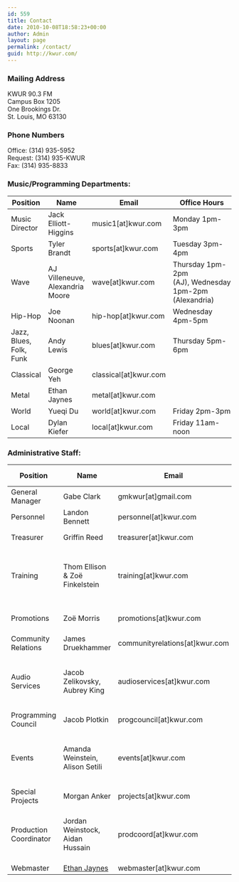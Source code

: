 ```yaml
---
id: 559
title: Contact
date: 2010-10-08T18:58:23+00:00
author: Admin
layout: page
permalink: /contact/
guid: http://kwur.com/
---
```


<h3>Mailing Address</h3>
<p>
  KWUR 90.3 FM<br>
  Campus Box 1205<br>
  One Brookings Dr.<br>
  St. Louis, MO 63130
</p>

<h3>Phone Numbers</h3>
<p>
  Office: (314) 935-5952<br>
  Request: (314) 935-KWUR<br>
  Fax: (314) 935-8833
</p>

<h3>Music/Programming Departments:</h3>
<table class="table">
  <thead>
    <tr>
      <th>Position</th>
      <th>Name</th>
      <th>Email</th>
      <th>Office Hours</th>
    </tr>
  </thead>
  <tbody>
    <tr>
      <td>Music Director</td>
      <td>Jack Elliott-Higgins</td>
      <td>music1[at]kwur.com</td>
      <td>Monday 1pm-3pm</td>
    </tr>
    <tr>
      <td>Sports</td>
      <td>Tyler Brandt</td>
      <td>sports[at]kwur.com</td>
      <td>Tuesday 3pm-4pm</td>
    </tr>
    <tr>
      <td>Wave</td>
      <td>AJ Villeneuve, Alexandria Moore</td>
      <td>wave[at]kwur.com</td>
      <td>Thursday 1pm-2pm (AJ),&nbsp;Wednesday 1pm-2pm (Alexandria)</td>
    </tr>
    <tr>
      <td>Hip-Hop</td>
      <td>Joe Noonan</td>
      <td>hip-hop[at]kwur.com</td>
      <td>Wednesday 4pm-5pm</td>
    </tr>
    <tr>
      <td>Jazz, Blues, Folk, Funk</td>
      <td>Andy Lewis</td>
      <td>blues[at]kwur.com</td>
      <td>Thursday 5pm-6pm</td>
    </tr>
    <tr>
      <td>Classical</td>
      <td>George Yeh</td>
      <td>classical[at]kwur.com</td>
      <td><!-- Saturday 11am-noon --></td>
    </tr>
<!--     <tr>
      <td>Electronic</td>
      <td>Merry Sun</td>
      <td>electronic[at]kwur.com</td>
      <td>Monday 1pm-2pm</td>
    </tr> -->
    <tr>
      <td>Metal</td>
      <td>Ethan Jaynes</td>
      <td>metal[at]kwur.com</td>
      <td><!-- Tuesday 1pm-2pm --></td>
    </tr>
    <tr>
      <td>World</td>
      <td>Yueqi Du</td>
      <td>world[at]kwur.com</td>
      <td>Friday 2pm-3pm</td>
    </tr>
    <tr>
      <td>Local</td>
      <td>Dylan Kiefer</td>
      <td>local[at]kwur.com</td>
      <td>Friday 11am-noon</td>
    </tr>
  </tbody>
</table>

<h3>Administrative Staff:</h3>
<table class="table">
  <thead>
    <tr>
      <th>Position</th>
      <th>Name</th>
      <th>Email</th>
      <th>Office Hours</th>
    </tr>
  </thead>
  <tbody>
    <tr>
      <td>General Manager</td>
      <td>Gabe Clark</td>
      <td>gmkwur[at]gmail.com</td>
      <td>Thursday 3pm-4pm</td>
    </tr>
    <tr>
      <td>Personnel</td>
      <td>Landon Bennett</td>
      <td>personnel[at]kwur.com</td>
      <td><!-- Friday 2pm-3pm --></td>
    </tr>
    <tr>
      <td>Treasurer</td>
      <td>Griffin Reed</td>
      <td>treasurer[at]kwur.com</td>
      <td>Tuesday 4pm-5pm</td>
    </tr>
    <tr>
      <td>Training</td> 
      <td>Thom Ellison &amp; Zo&euml; Finkelstein</td>
      <td>training[at]kwur.com</td>
      <td>Thursday 9am-10am (Thom), Wednesday noon-1pm (Zo&euml;)</td>
    </tr>
    <tr>
      <td>Promotions</td>
      <td>Zo&euml; Morris</td>
      <td>promotions[at]kwur.com</td>
      <td>Thursday 10am-11am</td>
    </tr>
    <tr>
      <td>Community Relations</td>
      <td>James Druekhammer</td> 
      <td>communityrelations[at]kwur.com</td>
      <td>Monday noon-1pm</td>
    </tr>
    <tr>
      <td>Audio Services</td>
      <td>Jacob Zelikovsky, Aubrey King</td>
      <td>audioservices[at]kwur.com</td>
      <td>Monday 5pm-6pm (Jacob), Friday 1pm-2pm (Aubrey)</td>
    </tr>
    <tr>
      <td>Programming Council</td>
      <td>Jacob Plotkin</td>
      <td>progcouncil[at]kwur.com</td>
      <td>Wednesday 2pm-3pm</td>
    </tr>
    <tr>
      <td>Events</td>
      <td>Amanda Weinstein, Alison Setili</td>
      <td>events[at]kwur.com</td>
      <td>Tuesday noon-1pm (Amanda), Tuesday 1pm-2pm (Alison)</td>
    </tr>
    <tr>
      <td>Special Projects</td>
      <td>Morgan Anker</td>
      <td>projects[at]kwur.com</td>
      <td><!-- Thursday 1pm-2pm --></td>
    </tr>
    <tr>
      <td>Production Coordinator</td>
      <td>Jordan Weinstock, Aidan Hussain</td>
      <td>prodcoord[at]kwur.com</td>
      <td>Thursday 2pm-3pm (Jordan), Friday noon-1pm (Aidan)</td>
    </tr>
    <tr>
      <td>Webmaster</td>
      <td><a href="http://ethanjayn.es" target="_blank">Ethan Jaynes</a></td>
      <td>webmaster[at]kwur.com</td>
      <td><!-- Tuesday 1pm-2pm --></td>
    </tr>
  </tbody>
</table>